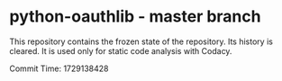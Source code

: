 # python-oauthlib - master branch

This repository contains the frozen state of the repository.
Its history is cleared. It is used only for static code
analysis with Codacy.

Commit Time: 1729138428